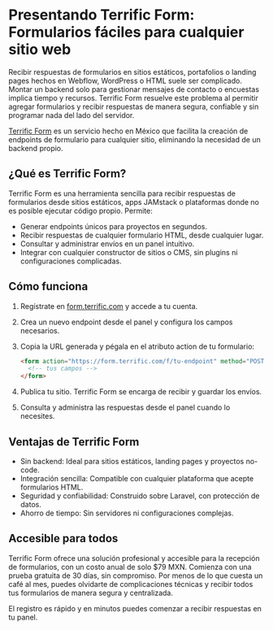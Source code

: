 # Presentando Terrific Form: Formularios fáciles para cualquier sitio web

Recibir respuestas de formularios en sitios estáticos, portafolios o landing pages hechos en Webflow, WordPress o HTML suele ser complicado. Montar un backend solo para gestionar mensajes de contacto o encuestas implica tiempo y recursos. Terrific Form resuelve este problema al permitir agregar formularios y recibir respuestas de manera segura, confiable y sin programar nada del lado del servidor.

[Terrific Form](https://form.terrific.com) es un servicio hecho en México que facilita la creación de endpoints de formulario para cualquier sitio, eliminando la necesidad de un backend propio.

## ¿Qué es Terrific Form?

Terrific Form es una herramienta sencilla para recibir respuestas de formularios desde sitios estáticos, apps JAMstack o plataformas donde no es posible ejecutar código propio. Permite:

- Generar endpoints únicos para proyectos en segundos.
- Recibir respuestas de cualquier formulario HTML, desde cualquier lugar.
- Consultar y administrar envíos en un panel intuitivo.
- Integrar con cualquier constructor de sitios o CMS, sin plugins ni configuraciones complicadas.

## Cómo funciona

1. Regístrate en [form.terrific.com](https://form.terrific.com/register) y accede a tu cuenta.
2. Crea un nuevo endpoint desde el panel y configura los campos necesarios.
3. Copia la URL generada y pégala en el atributo action de tu formulario:

   ```html
   <form action="https://form.terrific.com/f/tu-endpoint" method="POST">
     <!-- tus campos -->
   </form>
   ```
4. Publica tu sitio. Terrific Form se encarga de recibir y guardar los envíos.
5. Consulta y administra las respuestas desde el panel cuando lo necesites.

## Ventajas de Terrific Form

- Sin backend: Ideal para sitios estáticos, landing pages y proyectos no-code.
- Integración sencilla: Compatible con cualquier plataforma que acepte formularios HTML.
- Seguridad y confiabilidad: Construido sobre Laravel, con protección de datos.
- Ahorro de tiempo: Sin servidores ni configuraciones complejas.

## Accesible para todos

Terrific Form ofrece una solución profesional y accesible para la recepción de formularios, con un costo anual de solo $79 MXN. Comienza con una prueba gratuita de 30 días, sin compromiso. Por menos de lo que cuesta un café al mes, puedes olvidarte de complicaciones técnicas y recibir todos tus formularios de manera segura y centralizada.

El registro es rápido y en minutos puedes comenzar a recibir respuestas en tu panel.
